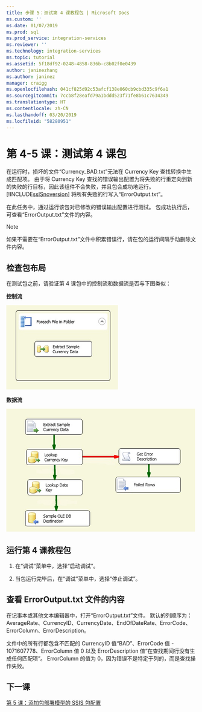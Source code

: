 ```yaml
---
title: 步骤 5：测试第 4 课教程包 | Microsoft Docs
ms.custom: ''
ms.date: 01/07/2019
ms.prod: sql
ms.prod_service: integration-services
ms.reviewer: ''
ms.technology: integration-services
ms.topic: tutorial
ms.assetid: 5f18df92-0248-4858-836b-c8b02f0e0439
author: janinezhang
ms.author: janinez
manager: craigg
ms.openlocfilehash: 041cf825d92c53afcf138e060cb9cbd335c9f6a1
ms.sourcegitcommit: 7ccb8f28eafd79a1bddd523f71fe8b61c7634349
ms.translationtype: HT
ms.contentlocale: zh-CN
ms.lasthandoff: 03/20/2019
ms.locfileid: "58280951"
---
```

# <a name="lesson-4-5-test-the-lesson-4-package"></a>第 4-5 课：测试第 4 课包

在运行时，损坏的文件“Currency_BAD.txt”无法在 Currency Key 查找转换中生成匹配项。 由于将 Currency Key 查找的错误输出配置为将失败的行重定向到新的失败的行目标，因此该组件不会失败，并且包会成功地运行。 [!INCLUDE[ssISnoversion](../includes/ssisnoversion-md.md)] 将所有失败的行写入“ErrorOutput.txt”。  
  
在此任务中，通过运行该包对已修改的错误输出配置进行测试。 包成功执行后，可查看“ErrorOutput.txt”文件的内容。  
  
> [!NOTE]  
> 如果不需要在“ErrorOutput.txt”文件中积累错误行，请在包的运行间隔手动删除文件内容。  
  
## <a name="check-the-package-layout"></a>检查包布局  
在测试包之前，请验证第 4 课包中的控制流和数据流是否与下图类似： 
  
**控制流**  
  
![包中的控制流](../integration-services/media/task4lesson2control.gif "Control flow in package")  
  
**数据流**  
  
![包中的数据流](../integration-services/media/task5lesson5data.gif "Data flow in package")  
  
## <a name="run-the-lesson-4-tutorial-package"></a>运行第 4 课教程包  
  
1.  在“调试”菜单中，选择“启动调试”。  
  
2.  当包运行完毕后，在“调试”菜单中，选择“停止调试”。  
  
## <a name="view-the-contents-of-the-erroroutputtxt-file"></a>查看 ErrorOutput.txt 文件的内容  
  
在记事本或其他文本编辑器中，打开“ErrorOutput.txt”文件。 默认的列顺序为：AverageRate、CurrencyID、CurrencyDate、EndOfDateRate、ErrorCode、ErrorColumn、ErrorDescription。  
 
文件中的所有行都包含不匹配的 CurrencyID 值“BAD”、ErrorCode 值 - 1071607778、ErrorColumn 值 0 以及 ErrorDescription 值“在查找期间行没有生成任何匹配项”。 ErrorColumn 的值为 0，因为错误不是特定于列的，而是查找操作失败。
  
  
## <a name="next-lesson"></a>下一课
[第 5 课：添加包部署模型的 SSIS 包配置](../integration-services/lesson-5-add-ssis-package-configurations-for-the-package-deployment-model.md)  
